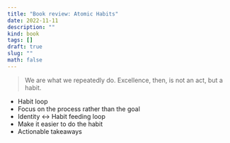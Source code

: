 ```yaml
---
title: "Book review: Atomic Habits"
date: 2022-11-11
description: ""
kind: book
tags: []
draft: true
slug: ""
math: false
---
```


> We are what we repeatedly do. Excellence, then, is not an act, but a habit.

- Habit loop
- Focus on the process rather than the goal
- Identity <-> Habit feeding loop
- Make it easier to do the habit
- Actionable takeaways
